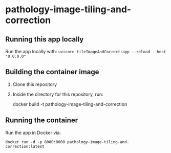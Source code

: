 # pathology-image-tiling-and-correction

## Running this app locally
Run the app locally with: `uvicorn tileImageAndCorrect:app --reload --host "0.0.0.0"`

## Building the container image

1. Clone this repository
1. Inside the directory for this repository, run:

    docker build -t pathology-image-tiling-and-correction

## Running the container
Run the app in Docker via:

    docker run -d -p 8000:8000 pathology-image-tiling-and-correction:latest
